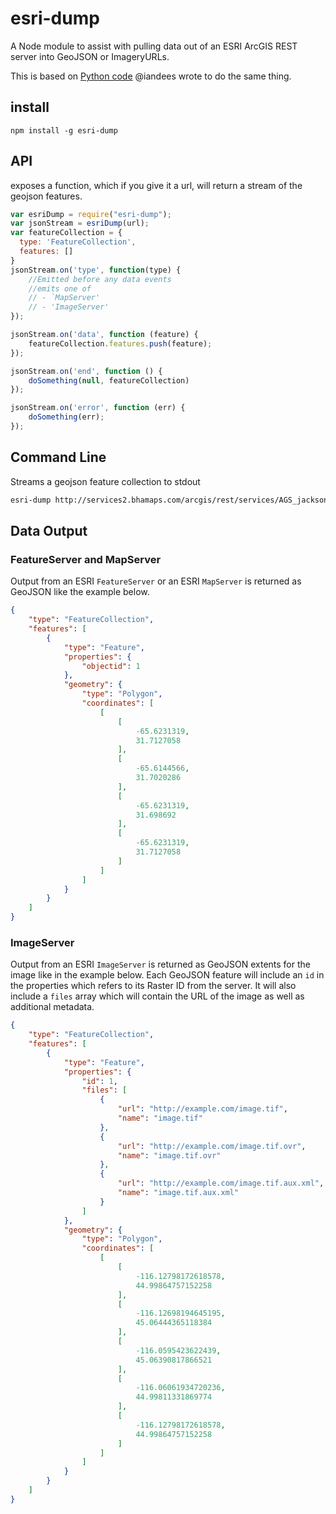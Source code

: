 esri-dump
=========

A Node module to assist with pulling data out of an ESRI ArcGIS REST server into GeoJSON or ImageryURLs.

This is based on [Python code](http://github.com/iandees/esri-dump) @iandees wrote to do the same thing.

## install

    npm install -g esri-dump

## API

exposes a function, which if you give it a url, will return a stream of the geojson features.

```js
var esriDump = require("esri-dump");
var jsonStream = esriDump(url);
var featureCollection = {
  type: 'FeatureCollection',
  features: []
}
jsonStream.on('type', function(type) {
    //Emitted before any data events
    //emits one of
    // - `MapServer'
    // - 'ImageServer'
});

jsonStream.on('data', function (feature) {
    featureCollection.features.push(feature);
});

jsonStream.on('end', function () {
    doSomething(null, featureCollection)
});

jsonStream.on('error', function (err) {
    doSomething(err);
});
```

## Command Line

Streams a geojson feature collection to stdout

```sh
esri-dump http://services2.bhamaps.com/arcgis/rest/services/AGS_jackson_co_il_taxmap/MapServer/0 > output.geojson
```

## Data Output

### FeatureServer and MapServer

Output from an ESRI `FeatureServer` or an ESRI `MapServer` is returned as GeoJSON like the example below.

```json
{
    "type": "FeatureCollection",
    "features": [
        {
            "type": "Feature",
            "properties": {
                "objectid": 1
            },
            "geometry": {
                "type": "Polygon",
                "coordinates": [
                    [
                        [
                            -65.6231319,
                            31.7127058
                        ],
                        [
                            -65.6144566,
                            31.7020286
                        ],
                        [
                            -65.6231319,
                            31.698692
                        ],
                        [
                            -65.6231319,
                            31.7127058
                        ]
                    ]
                ]
            }
        }
    ]
}
```

### ImageServer

Output from an ESRI `ImageServer` is returned as GeoJSON extents for the image like in the example below.
Each GeoJSON feature will include an `id` in the properties which refers to its Raster ID from the server.
It will also include a `files` array which will contain the URL of the image as well as additional metadata.

```json
{
    "type": "FeatureCollection",
    "features": [
        {
            "type": "Feature",
            "properties": {
                "id": 1,
                "files": [
                    {
                        "url": "http://example.com/image.tif",
                        "name": "image.tif"
                    },
                    {
                        "url": "http://example.com/image.tif.ovr",
                        "name": "image.tif.ovr"
                    },
                    {
                        "url": "http://example.com/image.tif.aux.xml",
                        "name": "image.tif.aux.xml"
                    }
                ]
            },
            "geometry": {
                "type": "Polygon",
                "coordinates": [
                    [
                        [
                            -116.12798172618578,
                            44.99864757152258
                        ],
                        [
                            -116.12698194645195,
                            45.06444365118384
                        ],
                        [
                            -116.0595423622439,
                            45.06390817866521
                        ],
                        [
                            -116.06061934720236,
                            44.99811331869774
                        ],
                        [
                            -116.12798172618578,
                            44.99864757152258
                        ]
                    ]
                ]
            }
        }
    ]
}
```
